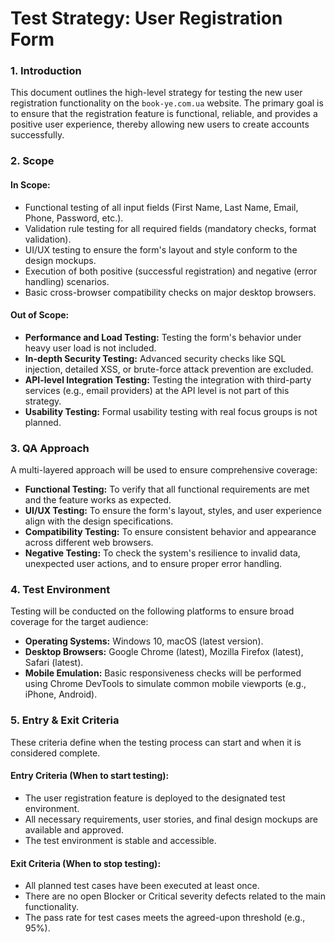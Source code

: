 # Test Strategy: User Registration Form

### 1. Introduction
This document outlines the high-level strategy for testing the new user registration functionality on the `book-ye.com.ua` website. The primary goal is to ensure that the registration feature is functional, reliable, and provides a positive user experience, thereby allowing new users to create accounts successfully.

### 2. Scope
#### In Scope:
*   Functional testing of all input fields (First Name, Last Name, Email, Phone, Password, etc.).
*   Validation rule testing for all required fields (mandatory checks, format validation).
*   UI/UX testing to ensure the form's layout and style conform to the design mockups.
*   Execution of both positive (successful registration) and negative (error handling) scenarios.
*   Basic cross-browser compatibility checks on major desktop browsers.

#### Out of Scope:
*   **Performance and Load Testing:** Testing the form's behavior under heavy user load is not included.
*   **In-depth Security Testing:** Advanced security checks like SQL injection, detailed XSS, or brute-force attack prevention are excluded.
*   **API-level Integration Testing:** Testing the integration with third-party services (e.g., email providers) at the API level is not part of this strategy.
*   **Usability Testing:** Formal usability testing with real focus groups is not planned.

### 3. QA Approach
A multi-layered approach will be used to ensure comprehensive coverage:

*   **Functional Testing:** To verify that all functional requirements are met and the feature works as expected.
*   **UI/UX Testing:** To ensure the form's layout, styles, and user experience align with the design specifications.
*   **Compatibility Testing:** To ensure consistent behavior and appearance across different web browsers.
*   **Negative Testing:** To check the system's resilience to invalid data, unexpected user actions, and to ensure proper error handling.

### 4. Test Environment
Testing will be conducted on the following platforms to ensure broad coverage for the target audience:

*   **Operating Systems:** Windows 10, macOS (latest version).
*   **Desktop Browsers:** Google Chrome (latest), Mozilla Firefox (latest), Safari (latest).
*   **Mobile Emulation:** Basic responsiveness checks will be performed using Chrome DevTools to simulate common mobile viewports (e.g., iPhone, Android).

### 5. Entry & Exit Criteria
These criteria define when the testing process can start and when it is considered complete.

#### Entry Criteria (When to start testing):
*   The user registration feature is deployed to the designated test environment.
*   All necessary requirements, user stories, and final design mockups are available and approved.
*   The test environment is stable and accessible.

#### Exit Criteria (When to stop testing):
*   All planned test cases have been executed at least once.
*   There are no open Blocker or Critical severity defects related to the main functionality.
*   The pass rate for test cases meets the agreed-upon threshold (e.g., 95%).


